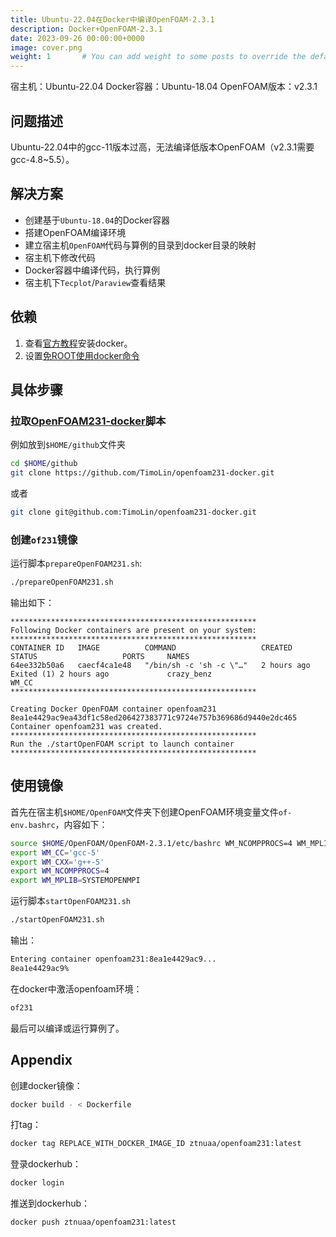 ```yaml
---
title: Ubuntu-22.04在Docker中编译OpenFOAM-2.3.1
description: Docker+OpenFOAM-2.3.1
date: 2023-09-26 00:00:00+0000
image: cover.png
weight: 1       # You can add weight to some posts to override the default sorting (date descending)
---
```


宿主机：Ubuntu-22.04
Docker容器：Ubuntu-18.04
OpenFOAM版本：v2.3.1
## 问题描述
Ubuntu-22.04中的gcc-11版本过高，无法编译低版本OpenFOAM（v2.3.1需要gcc-4.8~5.5）。
## 解决方案
- 创建基于`Ubuntu-18.04`的Docker容器
- 搭建OpenFOAM编译环境
- 建立宿主机`OpenFOAM`代码与算例的目录到docker目录的映射
- 宿主机下修改代码
- Docker容器中编译代码，执行算例
- 宿主机下`Tecplot`/`Paraview`查看结果
## 依赖
1. 查看[官方教程](https://docs.docker.com/engine/install/ubuntu/)安装docker。  
2. 设置[免ROOT使用docker命令](https://askubuntu.com/questions/477551/how-can-i-use-docker-without-sudo)

## 具体步骤
### 拉取[OpenFOAM231-docker](https://github.com/TimoLin/openfoam231-docker)脚本
例如放到`$HOME/github`文件夹
```sh
cd $HOME/github
git clone https://github.com/TimoLin/openfoam231-docker.git
```
或者
```sh
git clone git@github.com:TimoLin/openfoam231-docker.git
```
### 创建`of231`镜像
运行脚本`prepareOpenFOAM231.sh`:
```sh
./prepareOpenFOAM231.sh
```
输出如下：
```log
*******************************************************
Following Docker containers are present on your system:
*******************************************************
CONTAINER ID   IMAGE          COMMAND                   CREATED       STATUS                   PORTS     NAMES
64ee332b50a6   caecf4ca1e48   "/bin/sh -c 'sh -c \"…"   2 hours ago   Exited (1) 2 hours ago             crazy_benz
WM_CC
*******************************************************

Creating Docker OpenFOAM container openfoam231
8ea1e4429ac9ea43df1c58ed206427383771c9724e757b369686d9440e2dc465
Container openfoam231 was created.
*******************************************************
Run the ./startOpenFOAM script to launch container
*******************************************************
```
## 使用镜像
首先在宿主机`$HOME/OpenFOAM`文件夹下创建OpenFOAM环境变量文件`of-env.bashrc`，内容如下：
```sh
source $HOME/OpenFOAM/OpenFOAM-2.3.1/etc/bashrc WM_NCOMPPROCS=4 WM_MPLIB=SYSTEMOPENMPI
export WM_CC='gcc-5'
export WM_CXX='g++-5'
export WM_NCOMPPROCS=4
export WM_MPLIB=SYSTEMOPENMPI
```

运行脚本`startOpenFOAM231.sh`
```sh
./startOpenFOAM231.sh
```

输出：
```sh
Entering container openfoam231:8ea1e4429ac9...
8ea1e4429ac9% 
```

在docker中激活openfoam环境：
```sh
of231
```
最后可以编译或运行算例了。

## Appendix
创建docker镜像：
```sh
docker build - < Dockerfile
```
打tag：
```sh
docker tag REPLACE_WITH_DOCKER_IMAGE_ID ztnuaa/openfoam231:latest
```
登录dockerhub：
```sh
docker login
```
推送到dockerhub：
```sh
docker push ztnuaa/openfoam231:latest
```

